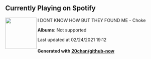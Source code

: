 ## Currently Playing on Spotify

[<img align="left" width="100" src="https://i.scdn.co/image/ab67616d0000b273e9774ee3932efbc4c3d68e6b">](https://open.spotify.com/album/2KwVOjuUAYp2qtdBcFDfCn)

I DONT KNOW HOW BUT THEY FOUND ME - Choke

**Albums**: Not supported

Last updated at 02/24/2021 19:12

#### Generated with [20chan/github-now](https://github.com/20chan/github-now)


<!--
**20chan/20chan** is a ✨ _special_ ✨ repository because its `README.md` (this file) appears on your GitHub profile.

Here are some ideas to get you started:

- 🔭 I’m currently working on ...
- 🌱 I’m currently learning ...
- 👯 I’m looking to collaborate on ...
- 🤔 I’m looking for help with ...
- 💬 Ask me about ...
- 📫 How to reach me: ...
- 😄 Pronouns: ...
- ⚡ Fun fact: ...
-->
